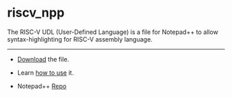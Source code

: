 # riscv_npp
The RISC-V UDL (User-Defined Language) is a file for Notepad++ to allow syntax-highlighting for RISC-V assembly language.

---

- [Download](https://raw.githubusercontent.com/notepad-plus-plus/userDefinedLanguages/master/UDLs/RISCV-Light_byAidanDempsey.xml) the file.

- Learn [how to use](https://npp-user-manual.org/docs/user-defined-language-system/#import-a-udl) it.

- Notepad++ [Repo](https://github.com/notepad-plus-plus/userDefinedLanguages/blob/master/UDLs/RISCV-Light_byAidanDempsey.xml)
